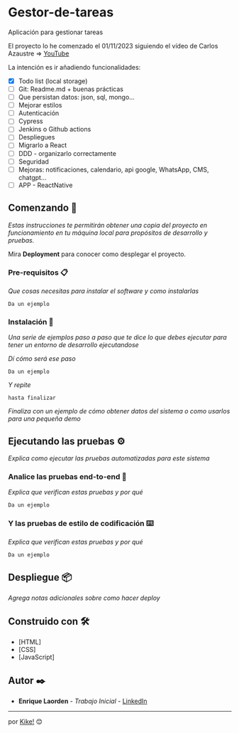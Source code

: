 # Gestor-de-tareas
Aplicación para gestionar tareas

El proyecto lo he comenzado el 01/11/2023 siguiendo el vídeo de Carlos Azaustre => [YouTube](https://www.youtube.com/watch?v=UyYhcuv96bs)

La intención es ir añadiendo funcionalidades:

- [x] Todo list (local storage)
- [ ] Git: Readme.md + buenas prácticas 
- [ ] Que persistan datos: json, sql, mongo...
- [ ] Mejorar estilos
- [ ] Autenticación
- [ ] Cypress
- [ ] Jenkins o Github actions
- [ ] Despliegues
- [ ] Migrarlo a React
- [ ] DDD - organizarlo correctamente 
- [ ] Seguridad
- [ ] Mejoras: notificaciones, calendario, api google, WhatsApp, CMS, chatgpt...
- [ ] APP - ReactNative

## Comenzando 🚀

_Estas instrucciones te permitirán obtener una copia del proyecto en funcionamiento en tu máquina local para propósitos de desarrollo y pruebas._

Mira **Deployment** para conocer como desplegar el proyecto.


### Pre-requisitos 📋

_Que cosas necesitas para instalar el software y como instalarlas_

```
Da un ejemplo
```

### Instalación 🔧

_Una serie de ejemplos paso a paso que te dice lo que debes ejecutar para tener un entorno de desarrollo ejecutandose_

_Dí cómo será ese paso_

```
Da un ejemplo
```

_Y repite_

```
hasta finalizar
```

_Finaliza con un ejemplo de cómo obtener datos del sistema o como usarlos para una pequeña demo_

## Ejecutando las pruebas ⚙️

_Explica como ejecutar las pruebas automatizadas para este sistema_

### Analice las pruebas end-to-end 🔩

_Explica que verifican estas pruebas y por qué_

```
Da un ejemplo
```

### Y las pruebas de estilo de codificación ⌨️

_Explica que verifican estas pruebas y por qué_

```
Da un ejemplo
```

## Despliegue 📦

_Agrega notas adicionales sobre como hacer deploy_

## Construido con 🛠️

* [HTML]
* [CSS]
* [JavaScript]

## Autor ✒️

* **Enrique Laorden** - *Trabajo Inicial* - [LinkedIn](https://www.linkedin.com/in/enrique-laorden/)


---
por [Kike!](https://github.com/Kikelv) 😊
